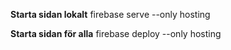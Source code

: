 **Starta sidan lokalt**
firebase serve --only hosting

**Starta sidan för alla**
firebase deploy --only hosting